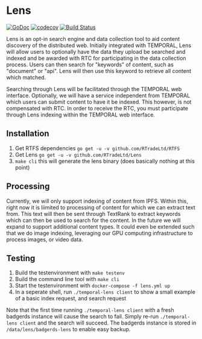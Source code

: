 # Lens

[![GoDoc](https://godoc.org/github.com/RTradeLtd/Lens?status.svg)](https://godoc.org/github.com/RTradeLtd/Lens) [![codecov](https://codecov.io/gh/RTradeLtd/Lens/branch/master/graph/badge.svg)](https://codecov.io/gh/RTradeLtd/Lens) [![Build Status](https://travis-ci.com/RTradeLtd/Lens.svg?branch=master)](https://travis-ci.com/RTradeLtd/Lens)

Lens is an opt-in search engine and data collection tool to aid content discovery of the distributed web. Initially integrated with TEMPORAL, Lens will allow users to optionally have the data they upload be searched and indexed and be awarded with RTC for participating in the data collection process. Users can then search for "keywords" of content, such as "document" or "api". Lens will then use this keyword to retrieve all content which matched.

Searching through Lens will be facilitated through the TEMPORAL web interface. Optionally, we will have a service independent from TEMPORAL which users can submit content to have it be indexed. This however, is not compensated with RTC. In order to receive the RTC, you must participate through Lens indexing within the TEMPORAL web interface.

## Installation

1) Get RTFS dependencies `go get -u -v github.com/RTradeLtd/RTFS`
2) Get Lens `go get -u -v github.com/RTradeLtd/Lens`
3) `make cli` this will generate the lens binary (does basically nothing at this point)

## Processing

Currently, we will only support indexing of content from IPFS. Within this, right now it is liimited to processing of content for which we can extract text from. This text will then be sent through TextRank to extract keywords which can then be used to search for the content. In the future we will expand to support additional content types. It could even be extended such that we do image indexing, leveraging our GPU computing infrastructure to process images, or video data.

## Testing

1) Build the testenvironment with `make testenv`
2) Build the command line tool with `make cli`
3) Start the testenvironment with `docker-compose -f lens.yml up`
4) In a seperate shell, run `./temporal-lens client` to show a small example of a basic index request, and search request

Note that the first time running `./temporal-lens client` with a fresh badgerds instance will cause the search to fail. Simply re-run `./temporal-lens client` and the search will succeed. The badgerds instance is stored in `/data/lens/badgerds-lens` to enable easy backup.